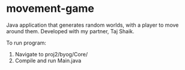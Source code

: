 # movement-game
Java application that generates random worlds, with a player to move around them. 
Developed with my partner, Taj Shaik.

To run program:
1) Navigate to proj2/byog/Core/
2) Compile and run Main.java
